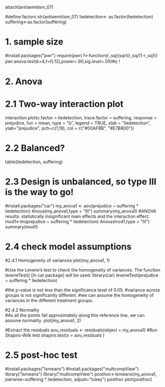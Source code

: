 attach(antisemitism_07)

#define factors
str(antisemitism_07)
liedetection<- as.factor(liedetection)
suffering<-as.factor(suffering)

# 1. sample size
#install.packages("pwr")
require(pwr)
f<-function(r_sq){sqrt(r_sq/(1-r_sq))}
pwr.anova.test(k=4,f=f(.12),power=.90,sig.level=.05)#η！

# 2. Anova

# 2.1 Two-way interaction plot
interaction.plot(x.factor = liedetection, trace.factor = suffering, 
                 response = prejudice, fun = mean, 
                 type = "b", legend = TRUE, 
                 xlab = "liedetection", ylab="prejudice",
                 pch=c(1,19), col = c("#00AFBB", "#E7B800"))   


# 2.2 Balanced?
table(liedetection, suffering)  

# 2.3 Design is unbalanced, so type III is the way to go!
#install.packages("car")
my_anova1 <- aov(prejudice ~ suffering * liedetection)
Anova(my_anova1,type = "III") 
summary(my_anova1)
#ANOVA results: statistically insignificant main effects and the interaction effect.
mod1<-lm(prejudice ~ suffering * liedetection)
Anova(mod1,type = "III") 
summary(mod1)

# 2.4 check model assumptions
#2.4.1 Homogeneity of variances
plot(my_anova1, 1)

#Use the Levene’s test to check the homogeneity of variances. The function leveneTest() [in car package] will be used:
library(car)
leveneTest(prejudice ~ suffering * liedetection)

#the p-value is not less than the significance level of 0.05. 
#variance across groups is not significantly different. 
#we can assume the homogeneity of variances in the different treatment groups.


#2.4.2 Normality  
#As all the points fall approximately along this reference line, we can assume normality.
plot(my_anova1, 2)

#Extract the residuals
aov_residuals <- residuals(object = my_anova1)
#Run Shapiro-Wilk test
shapiro.test(x = aov_residuals )


# 2.5 post-hoc test
#install.packages("lsmeans")
#install.packages("multcompView")
library("lsmeans")
library("multcompView")
posthoc<-lsmeans(my_anova1,
           pairwise~suffering * liedetection,
           adjust="tukey")
posthoc
plot(posthoc)



